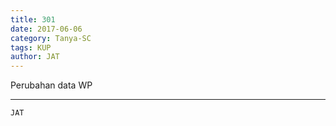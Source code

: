 ```yaml
---
title: 301
date: 2017-06-06
category: Tanya-SC
tags: KUP
author: JAT
---
```


Perubahan data WP

---



`JAT`

